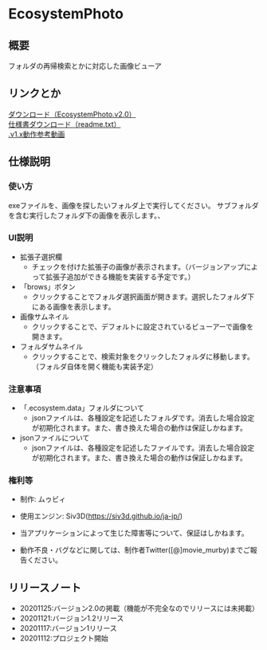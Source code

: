 # EcosystemPhoto

## 概要
フォルダの再帰検索とかに対応した画像ビューア

## リンクとか
[ダウンロード（EcosystemPhoto.v2.0）](Release/EcosystemPhoto.v2.0.exe)<br>
[仕様書ダウンロード（readme.txt）](Release/readme.txt)<br>
[.v1.x動作参考動画](https://twitter.com/movie_murby/status/1328671750343720961?s=20)

## 仕様説明

### 使い方
exeファイルを、画像を探したいフォルダ上で実行してください。
サブフォルダを含む実行したフォルダ下の画像を表示します。、

### UI説明

- 拡張子選択欄<br>
  - チェックを付けた拡張子の画像が表示されます。（バージョンアップによって拡張子追加ができる機能を実装する予定です。）
- 「brows」ボタン<br>
  - クリックすることでフォルダ選択画面が開きます。選択したフォルダ下にある画像を表示します。
- 画像サムネイル<br>
  - クリックすることで、デフォルトに設定されているビューアーで画像を開きます。
- フォルダサムネイル<br>
	- クリックすることで、検索対象をクリックしたフォルダに移動します。（フォルダ自体を開く機能も実装予定）

### 注意事項
- 「.ecosystem.data」フォルダについて
  - jsonファイルは、各種設定を記述したフォルダです。消去した場合設定が初期化されます。また、書き換えた場合の動作は保証しかねます。
- jsonファイルについて<br>
  - jsonファイルは、各種設定を記述したファイルです。消去した場合設定が初期化されます。また、書き換えた場合の動作は保証しかねます。
### 権利等
- 制作:		ムゥビィ<br>
- 使用エンジン:	Siv3D(https://siv3d.github.io/ja-jp/)<br>

- 当アプリケーションによって生じた障害等について、保証はしかねます。<br>
- 動作不良・バグなどに関しては、制作者Twitter([@]movie_murby)までご報告ください。<br>

## リリースノート
- 20201125:バージョン2.0の掲載（機能が不完全なのでリリースには未掲載）
- 20201121:バージョン1.2リリース
- 20201117:バージョン1リリース
- 20201112:プロジェクト開始
